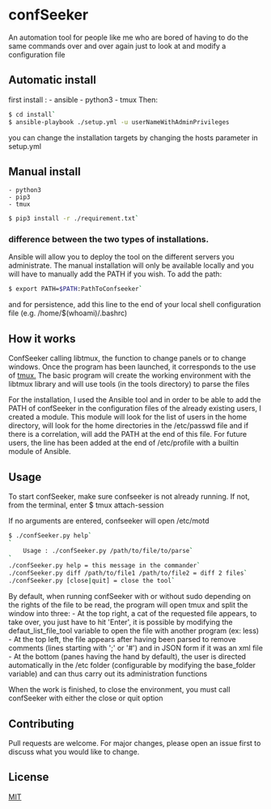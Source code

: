 # confSeeker
An automation tool for people like me who are bored of having to do the same commands over and over again just to look at and modify a configuration file

## Automatic install
first install :
	- ansible
	- python3
	- tmux
Then:
```bash
$ cd install`
$ ansible-playbook ./setup.yml -u userNameWithAdminPrivileges
```

you can change the installation targets by changing the hosts parameter in setup.yml


## Manual install
	- python3
	- pip3
	- tmux

```bash
$ pip3 install -r ./requirement.txt`
```

### difference between the two types of installations.

Ansible will allow you to deploy the tool on the different servers you administrate.
The manual installation will only be available locally and you will have to manually add the PATH if you wish.
To add the path:

```bash
$ export PATH=$PATH:PathToConfseeker`
```
and for persistence, add this line to the end of your local shell configuration file (e.g. /home/$(whoami)/.bashrc)

## How it works

ConfSeeker calling libtmux, the function to change panels or to change windows. Once the program has been launched, it corresponds to the use of [tmux.](https://tmuxcheatsheet.com/)
The basic program will create the working environment with the libtmux library and will use tools (in the tools directory) to parse the files

For the installation, I used the Ansible tool and in order to be able to add the PATH of confSeeker in the configuration files of the already existing users, I created a module.
This module will look for the list of users in the home directory, will look for the home directories in the /etc/passwd file and if there is a correlation, will add the PATH at the end of this file.
For future users, the line has been added at the end of /etc/profile with a builtin module of Ansible.

## Usage

To start confSeeker, make sure confseeker is not already running.
If not, from the terminal, enter $ tmux attach-session

If no arguments are entered, confseeker will open /etc/motd

```bash
$ ./confSeeker.py help`
`
	Usage : ./confSeeker.py /path/to/file/to/parse`
`
./confSeeker.py help = this message in the commander`
./confSeeker.py diff /path/to/file1 /path/to/file2 = diff 2 files`
./confSeeker.py [close|quit] = close the tool`
```

By default, when running confSeeker with or without sudo depending on the rights of the file to be read, the program will open tmux and split the window into three:
    - At the top right, a cat of the requested file appears, to take over, you just have to hit 'Enter', it is possible by modifying the defaut_list_file_tool variable to open the file with another program (ex: less)
    - At the top left, the file appears after having been parsed to remove comments (lines starting with ';' or '#') and in JSON form if it was an xml file
    - At the bottom (panes having the hand by default), the user is directed automatically in the /etc folder (configurable by modifying the base_folder variable) and can thus carry out its administration functions

When the work is finished, to close the environment, you must call confSeeker with either the close or quit option

## Contributing
Pull requests are welcome. For major changes, please open an issue first to discuss what you would like to change.

## License
[MIT](https://choosealicense.com/licenses/mit/)